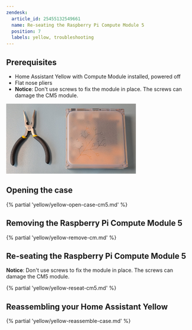 ```yaml
---
zendesk:
  article_id: 25455132549661
  name: Re-seating the Raspberry Pi Compute Module 5
  position: 7
  labels: yellow, troubleshooting
---
```


## Prerequisites

- Home Assistant Yellow with Compute Module installed, powered off
- Flat nose pliers
- **Notice**: Don't use screws to fix the module in place. The screws can damage the CM5 module.

![Home Assistant Yellow and flat nose pliers](/static/img/yellow/cm5_reseat_tools_350.jpg)

## Opening the case

{% partial 'yellow/yellow-open-case-cm5.md' %}

## Removing the Raspberry Pi Compute Module 5

{% partial 'yellow/yellow-remove-cm.md' %}

## Re-seating the Raspberry Pi Compute Module 5

**Notice**: Don't use screws to fix the module in place. The screws can damage the CM5 module.

{% partial 'yellow/yellow-reseat-cm5.md' %}

## Reassembling your Home Assistant Yellow

{% partial 'yellow/yellow-reassemble-case.md' %}
